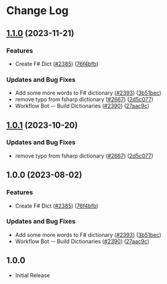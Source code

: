 # Change Log

## [1.1.0](https://github.com/greysk/cspell-dicts-greysk/compare/@cspell/dict-fsharp-v1.0.1...@cspell/dict-fsharp@1.1.0) (2023-11-21)


### Features

* Create F# Dict ([#2385](https://github.com/greysk/cspell-dicts-greysk/issues/2385)) ([76f4bfb](https://github.com/greysk/cspell-dicts-greysk/commit/76f4bfbb1cebb25d2ac34958117589fc99cc098e))


### Updates and Bug Fixes

* Add some more words to F# dictionary ([#2393](https://github.com/greysk/cspell-dicts-greysk/issues/2393)) ([3b51bec](https://github.com/greysk/cspell-dicts-greysk/commit/3b51bec973cd356c3c1f4d6096a55c7a9414548b))
* remove typo from fsharp dictionary ([#2667](https://github.com/greysk/cspell-dicts-greysk/issues/2667)) ([2d5c077](https://github.com/greysk/cspell-dicts-greysk/commit/2d5c0770f9fa7f712ca8b70d181c25768d30f909))
* Workflow Bot -- Build Dictionaries ([#2390](https://github.com/greysk/cspell-dicts-greysk/issues/2390)) ([27aac9c](https://github.com/greysk/cspell-dicts-greysk/commit/27aac9c0835a1e3e4b22d634e52939e5647eb0be))

## [1.0.1](https://github.com/streetsidesoftware/cspell-dicts/compare/@cspell/dict-fsharp@1.0.0...@cspell/dict-fsharp@1.0.1) (2023-10-20)


### Updates and Bug Fixes

* remove typo from fsharp dictionary ([#2667](https://github.com/streetsidesoftware/cspell-dicts/issues/2667)) ([2d5c077](https://github.com/streetsidesoftware/cspell-dicts/commit/2d5c0770f9fa7f712ca8b70d181c25768d30f909))

## 1.0.0 (2023-08-02)


### Features

* Create F# Dict ([#2385](https://github.com/streetsidesoftware/cspell-dicts/issues/2385)) ([76f4bfb](https://github.com/streetsidesoftware/cspell-dicts/commit/76f4bfbb1cebb25d2ac34958117589fc99cc098e))


### Updates and Bug Fixes

* Add some more words to F# dictionary ([#2393](https://github.com/streetsidesoftware/cspell-dicts/issues/2393)) ([3b51bec](https://github.com/streetsidesoftware/cspell-dicts/commit/3b51bec973cd356c3c1f4d6096a55c7a9414548b))
* Workflow Bot -- Build Dictionaries ([#2390](https://github.com/streetsidesoftware/cspell-dicts/issues/2390)) ([27aac9c](https://github.com/streetsidesoftware/cspell-dicts/commit/27aac9c0835a1e3e4b22d634e52939e5647eb0be))

## 1.0.0

- Initial Release
